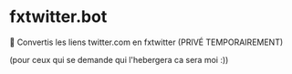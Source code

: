 # fxtwitter.bot
🤖 Convertis les liens twitter.com en fxtwitter (PRIVÉ TEMPORAIREMENT)

(pour ceux qui se demande qui l'hebergera ca sera moi :))
